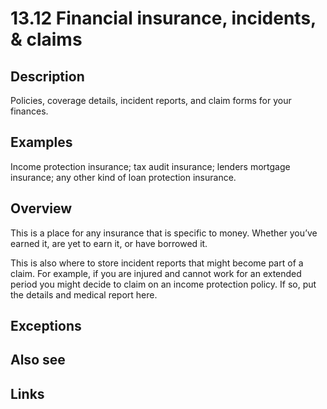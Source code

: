 # 13.12 Financial insurance, incidents, & claims

## Description

Policies, coverage details, incident reports, and claim forms for your finances.

## Examples

Income protection insurance; tax audit insurance; lenders mortgage insurance; any other kind of loan protection insurance.

## Overview

This is a place for any insurance that is specific to money. Whether you’ve earned it, are yet to earn it, or have borrowed it.

This is also where to store incident reports that might become part of a claim. For example, if you are injured and cannot work for an extended period you might decide to claim on an income protection policy. If so, put the details and medical report here.

## Exceptions

## Also see

## Links

